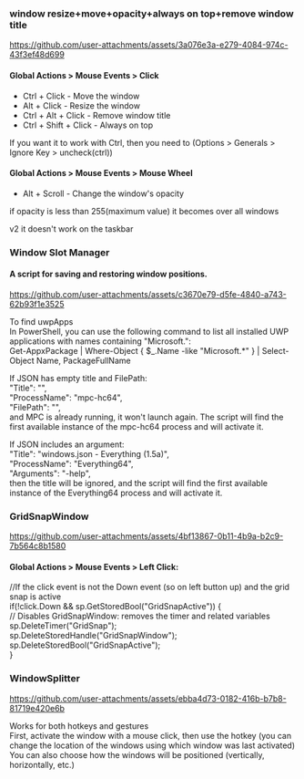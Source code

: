 ### window resize+move+opacity+always on top+remove window title

https://github.com/user-attachments/assets/3a076e3a-e279-4084-974c-43f3ef48d699

#### Global Actions > Mouse Events > Click 

+ Ctrl + Click - Move the window
+ Alt + Click - Resize the window
+ Сtrl + Alt + Click - Remove window title
+ Ctrl + Shift + Click - Always on top

If you want it to work with Ctrl, then you need to (Options > Generals > Ignore Key > uncheck(ctrl))

#### Global Actions > Mouse Events > Mouse Wheel

+ Alt + Scroll - Change the window's opacity
  
if opacity is less than 255(maximum value) it becomes over all windows

v2 it doesn't work on the taskbar

### Window Slot Manager  
#### A script for saving and restoring window positions.

https://github.com/user-attachments/assets/c3670e79-d5fe-4840-a743-62b93f1e3525


To find uwpApps  
In PowerShell, you can use the following command to list all installed UWP applications with names containing "Microsoft.":  
Get-AppxPackage | Where-Object { $_.Name -like "Microsoft.*" } | Select-Object Name, PackageFullName  

If JSON has empty title and FilePath:  
"Title": "",  
"ProcessName": "mpc-hc64",  
"FilePath": "",  
and MPC is already running, it won't launch again. The script will find the first available instance of the mpc-hc64 process and will activate it.  

If JSON includes an argument:  
"Title": "windows.json - Everything (1.5a)",  
"ProcessName": "Everything64",  
"Arguments": "-help",  
then the title will be ignored, and the script will find the first available instance of the Everything64 process and will activate it.  

### GridSnapWindow


https://github.com/user-attachments/assets/4bf13867-0b11-4b9a-b2c9-7b564c8b1580


#### Global Actions > Mouse Events > Left Click:

//If the click event is not the Down event (so on left button up) and the grid snap is active  
if(!click.Down && sp.GetStoredBool("GridSnapActive")) {  
// Disables GridSnapWindow: removes the timer and related variables  
    sp.DeleteTimer("GridSnap");  
    sp.DeleteStoredHandle("GridSnapWindow");  
    sp.DeleteStoredBool("GridSnapActive");  
}  

### WindowSplitter


https://github.com/user-attachments/assets/ebba4d73-0182-416b-b7b8-81719e420e6b


Works for both hotkeys and gestures  
First, activate the window with a mouse click, then use the hotkey (you can change the location of the windows using which window was last activated)  
You can also choose how the windows will be positioned (vertically, horizontally, etc.)  
